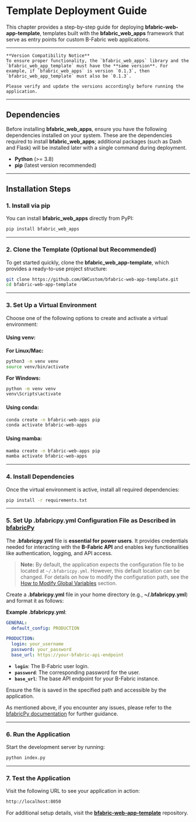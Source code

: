 # Template Deployment Guide

This chapter provides a step-by-step guide for deploying **bfabric-web-app-template**, templates built with the **bfabric_web_apps** framework that serve as entry points for custom B-Fabric web applications.

---

```{note}
**Version Compatibility Notice**  
To ensure proper functionality, the `bfabric_web_apps` library and the `bfabric_web_app_template` must have the **same version**. For example, if `bfabric_web_apps` is version `0.1.3`, then `bfabric_web_app_template` must also be `0.1.3`.  

Please verify and update the versions accordingly before running the application.
```

---

## Dependencies
Before installing **bfabric_web_apps**, ensure you have the following dependencies installed on your system. These are the dependencies required to install **bfabric_web_apps**; additional packages (such as Dash and Flask) will be installed later with a single command during deployment.

- **Python** (>= 3.8)  
- **pip** (latest version recommended)  

---

## Installation Steps

### 1. Install via pip
You can install **bfabric_web_apps** directly from PyPI:

```sh
pip install bfabric_web_apps
```

---

### 2. Clone the Template (Optional but Recommended)
To get started quickly, clone the **bfabric_web_app-template**, which provides a ready-to-use project structure:

```sh
git clone https://github.com/GWCustom/bfabric-web-app-template.git
cd bfabric-web-app-template
```

---

### 3. Set Up a Virtual Environment

Choose one of the following options to create and activate a virtual environment:

#### Using venv:
**For Linux/Mac:**
```sh
python3 -m venv venv
source venv/bin/activate
```

**For Windows:**
```sh
python -m venv venv
venv\Scripts\activate
```

#### Using conda:
```sh
conda create -n bfabric-web-apps pip
conda activate bfabric-web-apps
```

#### Using mamba:
```sh
mamba create -n bfabric-web-apps pip
mamba activate bfabric-web-apps
```

---

### 4. Install Dependencies
Once the virtual environment is active, install all required dependencies:

```sh
pip install -r requirements.txt
```

---

### 5. Set Up .bfabricpy.yml Configuration File as Described in [bfabricPy](https://fgcz.github.io/bfabricPy/)

The **.bfabricpy.yml** file is **essential for power users**. It provides credentials needed for interacting with the **B-Fabric API** and enables key functionalities like authentication, logging, and API access. 

> **Note:** By default, the application expects the configuration file to be located at `~/.bfabricpy.yml`. However, this default location can be changed. For details on how to modify the configuration path, see the [How to Modify Global Variables](bfabric_web_apps_functions.md#how-to-modify-global-variables) section.


Create a **.bfabricpy.yml** file in your home directory (e.g., **~/.bfabricpy.yml**) and format it as follows:

**Example .bfabricpy.yml**:
```yaml
GENERAL:
  default_config: PRODUCTION

PRODUCTION:
  login: your_username
  password: your_password
  base_url: https://your-bfabric-api-endpoint
```

- **`login`**: The B-Fabric user login.
- **`password`**: The corresponding password for the user.
- **`base_url`**: The base API endpoint for your B-Fabric instance.

Ensure the file is saved in the specified path and accessible by the application.

As mentioned above, if you encounter any issues, please refer to the [bfabricPy documentation](https://fgcz.github.io/bfabricPy/) for further guidance.

---

### 6. Run the Application

Start the development server by running:

```sh
python index.py
```

---

### 7. Test the Application

Visit the following URL to see your application in action:

```sh
http://localhost:8050
```

For additional setup details, visit the **[bfabric-web-app-template](https://github.com/GWCustom/bfabric-web-app-template)** repository.
